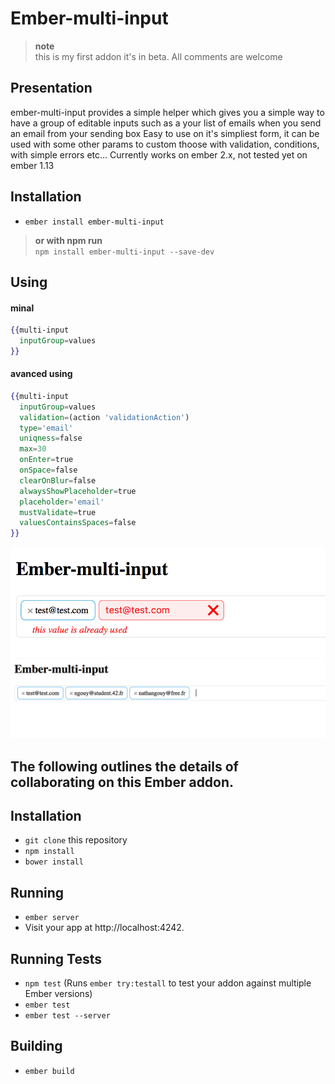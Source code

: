 # Ember-multi-input

>**note**<br>
>this is my first addon
>it's in beta. All comments are welcome

## Presentation

ember-multi-input provides a simple helper which gives you a simple way to have a group of editable inputs such as a your list of emails when you send an email from your sending box
Easy to use on it's simpliest form, it can be used with some other params to custom thoose with validation, conditions, with simple errors  etc...
Currently works on ember 2.x, not tested yet on ember 1.13

## Installation

* `ember install ember-multi-input`<br>

>**or with npm run**<br>
>`npm install ember-multi-input --save-dev`

## Using
<h4> minal</h4>

```hbs
{{multi-input
  inputGroup=values
}}
```

<h4> avanced using</h4>

```hbs
{{multi-input
  inputGroup=values
  validation=(action 'validationAction')
  type='email'
  uniqness=false
  max=30
  onEnter=true
  onSpace=false
  clearOnBlur=false
  alwaysShowPlaceholder=true
  placeholder='email'
  mustValidate=true
  valuesContainsSpaces=false
}}
```

![alt tag](https://github.com/ngouy/images/blob/master/images_for_readme_repos/ember-multi-input/Screen%20Shot%202017-01-27%20at%2011.46.23.png?raw=true)
![alt tag](https://github.com/ngouy/images/blob/master/images_for_readme_repos/ember-multi-input/Screen%20Shot%202017-01-27%20at%2011.49.35.png?raw=true)

## The following outlines the details of collaborating on this Ember addon.
## Installation

* `git clone` this repository
* `npm install`
* `bower install`

## Running

* `ember server`
* Visit your app at http://localhost:4242.

## Running Tests

* `npm test` (Runs `ember try:testall` to test your addon against multiple Ember versions)
* `ember test`
* `ember test --server`

## Building

* `ember build`
